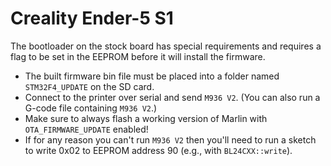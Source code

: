 # Creality Ender-5 S1

The bootloader on the stock board has special requirements and requires a flag to be set in the EEPROM before it will install the firmware.

- The built firmware bin file must be placed into a folder named `STM32F4_UPDATE` on the SD card.
- Connect to the printer over serial and send `M936 V2`. (You can also run a G-code file containing `M936 V2`.)
- Make sure to always flash a working version of Marlin with `OTA_FIRMWARE_UPDATE` enabled!
- If for any reason you can't run `M936 V2` then you'll need to run a sketch to write 0x02 to EEPROM address 90 (e.g., with `BL24CXX::write`).
